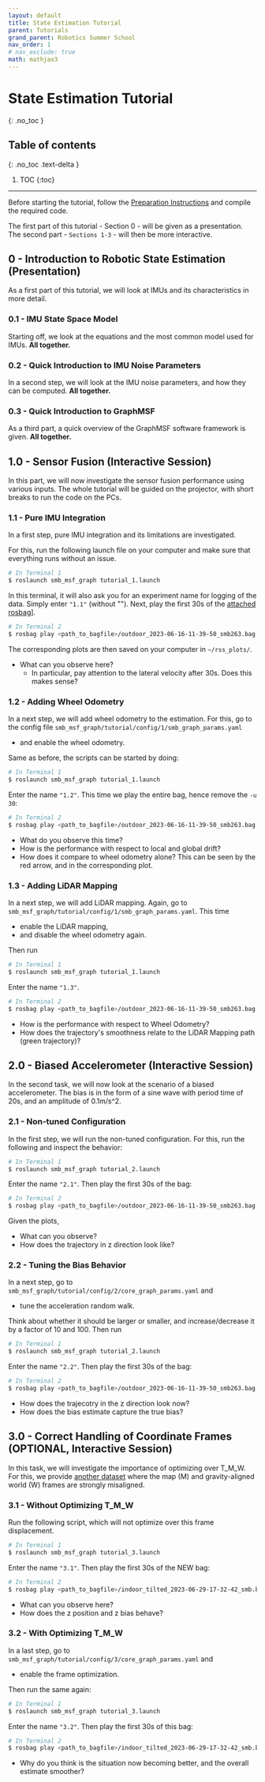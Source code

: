 ```yaml
---
layout: default
title: State Estimation Tutorial
parent: Tutorials
grand_parent: Robotics Summer School
nav_order: 1
# nav_exclude: true
math: mathjax3
---
```


# State Estimation Tutorial
{: .no_toc }

## Table of contents
{: .no_toc .text-delta }

1. TOC
{:toc}

---

Before starting the tutorial, follow the [Preparation Instructions](../preparations/state_estimation_tutorial_preparations.md) and compile the required code.

The first part of this tutorial - Section 0 - will be given as a presentation. The second part - `Sections 1-3` - will then be more interactive. 

## 0 - Introduction to Robotic State Estimation (Presentation)
As a first part of this tutorial, we will look at IMUs and its characteristics in more detail.

### 0.1 - IMU State Space Model
Starting off, we look at the equations and the most common model used for IMUs. **All together.**

### 0.2 - Quick Introduction to IMU Noise Parameters
In a second step, we will look at the IMU noise parameters, and how they can be computed. **All together.**

### 0.3 - Quick Introduction to GraphMSF
As a third part, a quick overview of the GraphMSF software framework is given. **All together.**

## 1.0 - Sensor Fusion (Interactive Session)
In this part, we will now investigate the sensor fusion performance using various inputs. The whole tutorial will be guided on the projector, with short breaks to run the code on the PCs.

### 1.1 - Pure IMU Integration
In a first step, pure IMU integration and its limitations are investigated.

For this, run the following launch file on your computer and make sure that everything runs without an issue.
```bash
# In Terminal 1
$ roslaunch smb_msf_graph tutorial_1.launch
```
In this terminal, it will also ask you for an experiment name for logging of the data. Simply enter `"1.1"` (without ""). 
Next, play the first 30s of the [attached rosbag](https://drive.google.com/file/d/1x985YCBIAnq5tmPYuo4YW-cagiTV3ud4/view?usp=drive_link)].
```bash
# In Terminal 2
$ rosbag play <path_to_bagfile>/outdoor_2023-06-16-11-39-50_smb263.bag --clock -u 30 
```
The corresponding plots are then saved on your computer in `~/rss_plots/`.

* What can you observe here?
    * In particular, pay attention to the lateral velocity after 30s. Does this makes sense?

### 1.2 - Adding Wheel Odometry
In a next step, we will add wheel odometry to the estimation. For this, go to the config file `smb_msf_graph/tutorial/config/1/smb_graph_params.yaml` 
* and enable the wheel odometry. 

Same as before, the scripts can be started by doing:
```bash
# In Terminal 1
$ roslaunch smb_msf_graph tutorial_1.launch
```
Enter the name `"1.2"`. This time we play the entire bag, hence remove the `-u 30`:
```bash
# In Terminal 2
$ rosbag play <path_to_bagfile>/outdoor_2023-06-16-11-39-50_smb263.bag --clock 
```
* What do you observe this time?
* How is the performance with respect to local and global drift?
* How does it compare to wheel odometry alone? This can be seen by the red arrow, and in the corresponding plot.

### 1.3 - Adding LiDAR Mapping
In a next step, we will add LiDAR mapping. Again, go to `smb_msf_graph/tutorial/config/1/smb_graph_params.yaml`. This time
* enable the LiDAR mapping, 
* and disable the wheel odometry again.

Then run
```bash
# In Terminal 1
$ roslaunch smb_msf_graph tutorial_1.launch
```
Enter the name `"1.3"`.
```bash
# In Terminal 2
$ rosbag play <path_to_bagfile>/outdoor_2023-06-16-11-39-50_smb263.bag --clock 
```
* How is the performance with respect to Wheel Odometry?
* How does the trajectory's smoothness relate to the LiDAR Mapping path (green trajectory)?

## 2.0 - Biased Accelerometer (Interactive Session)
In the second task, we will now look at the scenario of a biased accelerometer. The bias is in the form of a sine wave with period time of 20s, and an amplitude of 0.1m/s^2.

### 2.1 - Non-tuned Configuration
In the first step, we will run the non-tuned configuration.
For this, run the following and inspect the behavior:
```bash
# In Terminal 1
$ roslaunch smb_msf_graph tutorial_2.launch
```
Enter the name `"2.1"`. Then play the first 30s of the bag:
```bash
# In Terminal 2
$ rosbag play <path_to_bagfile>/outdoor_2023-06-16-11-39-50_smb263.bag --clock -u 30
```
Given the plots,
* What can you observe?
* How does the trajectory in z direction look like?

### 2.2 - Tuning the Bias Behavior
In a next step, go to `smb_msf_graph/tutorial/config/2/core_graph_params.yaml` and 
* tune the acceleration random walk. 

Think about whether it should be larger or smaller, and increase/decrease it by a factor of 10 and 100. Then run
```bash
# In Terminal 1
$ roslaunch smb_msf_graph tutorial_2.launch
```
Enter the name `"2.2"`. Then play the first 30s of the bag:
```bash
# In Terminal 2
$ rosbag play <path_to_bagfile>/outdoor_2023-06-16-11-39-50_smb263.bag --clock -u 30
```
* How does the trajecotry in the z direction look now?
* How does the bias estimate capture the true bias?

## 3.0 - Correct Handling of Coordinate Frames (OPTIONAL, Interactive Session)
In this task, we will investigate the importance of optimizing over T_M_W. For this, we provide [another dataset](https://drive.google.com/file/d/1K6pWN2gXvhLavim5858fO0xwuG4O-ECR/view?usp=sharing) where the map (M) and gravity-aligned world (W) frames are strongly misaligned.

### 3.1 - Without Optimizing T_M_W
Run the following script, which will not optimize over this frame displacement.
```bash
# In Terminal 1
$ roslaunch smb_msf_graph tutorial_3.launch
```
Enter the name `"3.1"`. Then play the first 30s of the NEW bag:
```bash
# In Terminal 2
$ rosbag play <path_to_bagfile>/indoor_tilted_2023-06-29-17-32-42_smb.bag --clock -u 30
```
* What can you observe here?
* How does the z position and z bias behave?

### 3.2 - With Optimizing T_M_W
In a last step, go to `smb_msf_graph/tutorial/config/3/core_graph_params.yaml` and 
* enable the frame optimization. 

Then run the same again:
```bash
# In Terminal 1
$ roslaunch smb_msf_graph tutorial_3.launch
```
Enter the name `"3.2"`. Then play the first 30s of this bag:
```bash
# In Terminal 2
$ rosbag play <path_to_bagfile>/indoor_tilted_2023-06-29-17-32-42_smb.bag --clock -u 30
```
* Why do you think is the situation now becoming better, and the overall estimate smoother?